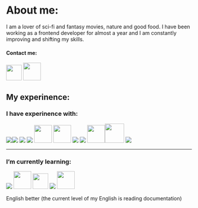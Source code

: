 

# About me: 
I am a lover of sci-fi and fantasy movies, nature and good food. I have been working as a frontend developer for almost a year and I am constantly improving and shifting my skills.
 
#### Contact me:
[<img src="https://www.google.com/gmail/about/static/images/logo-gmail.png" width="42px" >](mailto:vysmich@gmail.com) [<img src="https://img.icons8.com/external-justicon-flat-justicon/344/external-linkedin-social-media-justicon-flat-justicon.png" width="48px">](https://www.linkedin.com/in/vysmich/)


## My experinence: 
### I have experinence with:
<img src="https://img.icons8.com/color/48/000000/html-5--v1.png"><img src="https://img.icons8.com/color/48/000000/css3.png"> <img src="https://img.icons8.com/color/48/000000/javascript.png"> <img src="https://img.icons8.com/color/48/000000/bootstrap.png"/> <img src="https://sass-lang.com/assets/img/styleguide/color-1c4aab2b.png" width="48px"> <img src="https://prettier.io/icon.png" width="48px"/> <img src="https://img.icons8.com/color/48/000000/git.png"/> <img src="https://img.icons8.com/color/48/000000/npm.png"/> <img src="https://raw.githubusercontent.com/webpack/media/master/logo/icon-square-big.png" width="48px"/><img src="https://img.icons8.com/windows/64/000000/gulp.png" width="52px" /> <img src="https://img.icons8.com/color/48/000000/docker.png"/> 

---




###  I’m  currently learning:
<img src="https://camo.githubusercontent.com/38b72f440cbf774558b9399b27bf659066e94b1eddc4510a9607ced1f028f6d0/68747470733a2f2f696d672e69636f6e73382e636f6d2f636f6c6f722f34382f3030303030302f72656163742d6e61746976652e706e67"/> <img src="https://pics.freeicons.io/uploads/icons/png/9114856761551941711-512.png" width="48px"> <img src="https://www.svgrepo.com/show/354399/strapi-icon.svg"  width="42px"> <img src="https://img.icons8.com/color/48/000000/graphql.png"/> <img src="https://tailwindcss.com/_next/static/media/tailwindcss-mark.79614a5f61617ba49a0891494521226b.svg" width="48px">

English better (the current level of my English is reading documentation)








<!---
vysmich/vysmich is a ✨ special ✨ repository because its `README.md` (this file) appears on your GitHub profile.
You can click the Preview link to take a look at your changes.
--->
